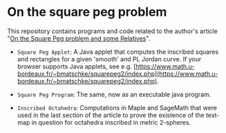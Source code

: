 # On the square peg problem

This repository contains programs and code related to the author's article "[On the Square Peg problem and some Relatives](https://arxiv.org/abs/1001.0186)".

- `Square Peg Applet`:
  A Java applet that computes the inscribed squares and rectangles for a given 'smooth' and PL Jordan curve.
  If your browser supports Java applets, see e.g. [https://www.math.u-bordeaux.fr/~bmatschke/squarepeg2/index.php](https://www.math.u-bordeaux.fr/~bmatschke/squarepeg2/index.php).

- `Square Peg Program`:
  The same, now as an executable java program. 

- `Inscribed Octahedra`:
  Computations in Maple and SageMath that were used in the last section of the article to prove the existence of the test-map in question for octahedra inscribed in metric 2-spheres.
  
